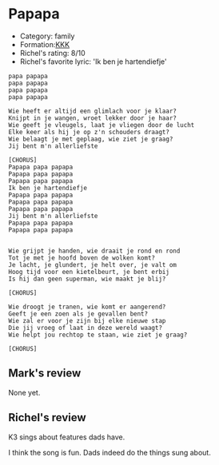 # Papapa

 * Category: family
 * Formation:[KKK](Kkk.md)
 * Richel's rating: 8/10
 * Richel's favorite lyric: 'Ik ben je hartendiefje'

```
papa papapa
papa papapa
papa papapa
papa papapa

Wie heeft er altijd een glimlach voor je klaar?
Knijpt in je wangen, wroet lekker door je haar?
Wie geeft je vleugels, laat je vliegen door de lucht
Elke keer als hij je op z'n schouders draagt?
Wie belaagt je met geplaag, wie ziet je graag?
Jij bent m'n allerliefste

[CHORUS]
Papapa papa papapa
Papapa papa papapa
Papapa papa papapa
Ik ben je hartendiefje
Papapa papa papapa
Papapa papa papapa
Papapa papa papapa
Jij bent m'n allerliefste
Papapa papa papapa
Papapa papa papapa


Wie grijpt je handen, wie draait je rond en rond
Tot je met je hoofd boven de wolken komt?
Je lacht, je glundert, je helt over, je valt om
Hoog tijd voor een kietelbeurt, je bent erbij
Is hij dan geen superman, wie maakt je blij?

[CHORUS]

Wie droogt je tranen, wie komt er aangerend?
Geeft je een zoen als je gevallen bent?
Wie zal er voor je zijn bij elke nieuwe stap
Die jij vroeg of laat in deze wereld waagt?
Wie helpt jou rechtop te staan, wie ziet je graag?

[CHORUS]

```
## Mark's review

None yet.

## Richel's review

K3 sings about features dads have.

I think the song is fun. Dads indeed do the things sung about. 
